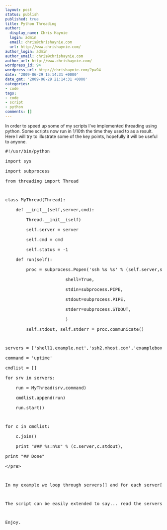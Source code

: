 ```yaml
---
layout: post
status: publish
published: true
title: Python Threading
author:
  display_name: Chris Haynie
  login: admin
  email: chris@chrishaynie.com
  url: http://www.chrishaynie.com/
author_login: admin
author_email: chris@chrishaynie.com
author_url: http://www.chrishaynie.com/
wordpress_id: 94
wordpress_url: http://chrishaynie.com/?p=94
date: '2009-06-29 15:14:31 +0000'
date_gmt: '2009-06-29 21:14:31 +0000'
categories:
- code
tags:
- code
- script
- python
comments: []
---
```

<p>In order to speed up some of my scripts I've implemented threading using python. Some scripts now run in 1&#47;10th the time they used to as a result.&nbsp; Here I will try to illustrate some of the key points, hopefully it will be useful to anyone.</p>
<pre lang="python">
#!&#47;usr&#47;bin&#47;python<br />
import sys<br />
import subprocess<br />
from threading import Thread</p>
<p>class MyThread(Thread):<br />
    def __init__(self,server,cmd):<br />
        Thread.__init__(self)<br />
        self.server = server<br />
        self.cmd = cmd<br />
        self.status = -1<br />
    def run(self):<br />
        proc = subprocess.Popen('ssh %s %s' % (self.server,self.cmd),<br />
                       shell=True,<br />
                       stdin=subprocess.PIPE,<br />
                       stdout=subprocess.PIPE,<br />
                       stderr=subprocess.STDOUT,<br />
                       )<br />
        self.stdout, self.stderr = proc.communicate()</p>
<p>servers = ['shell1.example.net','ssh2.mhost.com','examplebox.net']<br />
command = 'uptime'<br />
cmdlist = []<br />
for srv in servers:<br />
    run = MyThread(srv,command)<br />
    cmdlist.append(run)<br />
    run.start()</p>
<p>for c in cmdlist:<br />
    c.join()<br />
    print "### %s:n%s" % (c.server,c.stdout),<br />
print "## Done"<br />
<&#47;pre></p>
<p>In my example we loop through servers[] and for each server[] we run the specified command on them, in their own thread! 3 servers in the above example, not a big deal, what if you have 20 servers? 40 servers? huge speed improvement.</p>
<p>The script can be easily extended to say... read the servers list in from a configuration file, or accept the 'command' from the command line arguments, (argv[1:]) etc.</p>
<p>Enjoy.</p>
